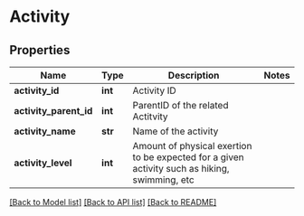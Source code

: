 # Activity

## Properties
Name | Type | Description | Notes
------------ | ------------- | ------------- | -------------
**activity_id** | **int** | Activity ID | 
**activity_parent_id** | **int** | ParentID of the related Actitvity | 
**activity_name** | **str** | Name of the activity | 
**activity_level** | **int** | Amount of physical exertion to be expected for a given activity such as hiking, swimming, etc | 

[[Back to Model list]](../README.md#documentation-for-models) [[Back to API list]](../README.md#documentation-for-api-endpoints) [[Back to README]](../README.md)


